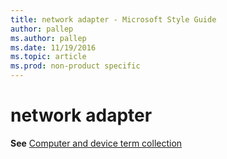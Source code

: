 ```yaml
---
title: network adapter - Microsoft Style Guide
author: pallep
ms.author: pallep
ms.date: 11/19/2016
ms.topic: article
ms.prod: non-product specific
---
```


# network adapter

**See** [Computer and device term collection](/style-guide/a-z-word-list-term-collections/term-collections/computer-device-terms)

